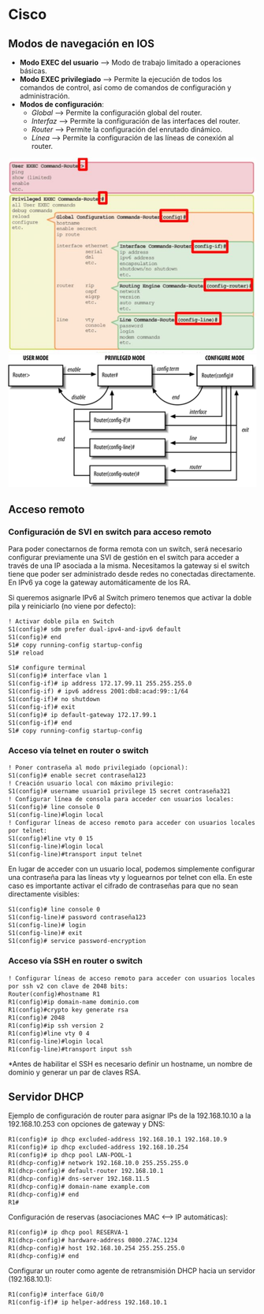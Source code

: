 # Cisco

## Modos de navegación en IOS

* **Modo EXEC del usuario** --> Modo de trabajo limitado a operaciones básicas.
* **Modo EXEC privilegiado** --> Permite la ejecución de todos los comandos de control, así como de comandos de configuración y administración.
* **Modos de configuración**:
	* *Global* --> Permite la configuración global del router.
	* *Interfaz* --> Permite la configuración de las interfaces del router.
	* *Router* --> Permite la configuración del enrutado dinámico.
	* *Línea* -->  Permite la configuración de las líneas de conexión al router.

![Modos de navegación](modos_ios.jpeg)
![Navegación entre modos](cisco_modes_diagram.png)

## Acceso remoto

### Configuración de SVI en switch para acceso remoto

Para poder conectarnos de forma remota con un switch, será necesario configurar previamente una SVI de gestión en el switch para acceder a través de una IP asociada a la misma. Necesitamos la gateway si el switch tiene que poder ser administrado desde redes no conectadas directamente. En IPv6 ya coge la gateway automáticamente de los RA.

Si queremos asignarle IPv6 al Switch primero tenemos que activar la doble pila y reiniciarlo (no viene por defecto):

``` bnf
! Activar doble pila en Switch
S1(config)# sdm prefer dual-ipv4-and-ipv6 default
S1(config)# end
S1# copy running-config startup-config
S1# reload
```

``` bnf
S1# configure terminal
S1(config)# interface vlan 1
S1(config-if)# ip address 172.17.99.11 255.255.255.0
S1(config-if) # ipv6 address 2001:db8:acad:99::1/64
S1(config-if)# no shutdown
S1(config-if)# exit
S1(config)# ip default-gateway 172.17.99.1
S1(config-if)# end
S1# copy running-config startup-config
```

### Acceso vía telnet en router o switch

```bnf
! Poner contraseña al modo privilegiado (opcional):
S1(config)# enable secret contraseña123
! Creación usuario local con máximo privilegio:
S1(config)# username usuario1 privilege 15 secret contraseña321
! Configurar línea de consola para acceder con usuarios locales:
S1(config)# line console 0
S1(config-line)#login local
! Configurar líneas de acceso remoto para acceder con usuarios locales por telnet:
S1(config)#line vty 0 15
S1(config-line)#login local
S1(config-line)#transport input telnet
```

En lugar de acceder con un usuario local, podemos simplemente configurar una contraseña para las líneas vty y loguearnos por telnet con ella. En este caso es importante activar el cifrado de contraseñas para que no sean directamente visibles:
```bnf
S1(config)# line console 0
S1(config-line)# password contraseña123
S1(config-line)# login
S1(config-line)# exit
S1(config)# service password-encryption
```

### Acceso vía SSH en router o switch

```bnf
! Configurar líneas de acceso remoto para acceder con usuarios locales por ssh v2 con clave de 2048 bits:
Router(config)#hostname R1
R1(config)#ip domain-name dominio.com
R1(config)#crypto key generate rsa
R1(config)# 2048
R1(config)#ip ssh version 2
R1(config)#line vty 0 4
R1(config-line)#login local
R1(config-line)#transport input ssh
```
*Antes de habilitar el SSH es necesario definir un hostname, un nombre de dominio y generar un par de claves RSA.


## Servidor DHCP

Ejemplo de configuración de router para asignar IPs de la 192.168.10.10 a la 192.168.10.253 con opciones de gateway y DNS:

```bnf
R1(config)# ip dhcp excluded-address 192.168.10.1 192.168.10.9
R1(config)# ip dhcp excluded-address 192.168.10.254 
R1(config)# ip dhcp pool LAN-POOL-1
R1(dhcp-config)# network 192.168.10.0 255.255.255.0
R1(dhcp-config)# default-router 192.168.10.1
R1(dhcp-config)# dns-server 192.168.11.5
R1(dhcp-config)# domain-name example.com
R1(dhcp-config)# end
R1#
```
Configuración de reservas (asociaciones MAC <--> IP automáticas):

```bnf
R1(config)# ip dhcp pool RESERVA-1
R1(dhcp-config)# hardware-address 0800.27AC.1234
R1(dhcp-config)# host 192.168.10.254 255.255.255.0
R1(dhcp-config)# end
```

Configurar un router como agente de retransmisión DHCP hacia un servidor (192.168.10.1):
```bnf
R1(config)# interface Gi0/0
R1(config-if)# ip helper-address 192.168.10.1
```
